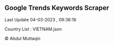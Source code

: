 

## Google Trends Keywords Scraper 
 
Last Update 04-03-2023 , 09:36:16

Country List :
VIETNAM.json



© Abdul Muttaqin 
